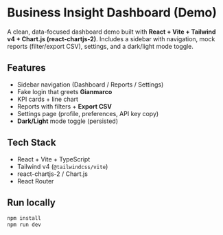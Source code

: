 # Business Insight Dashboard (Demo)

A clean, data-focused dashboard demo built with **React + Vite + Tailwind v4 + Chart.js (react-chartjs-2)**.
Includes a sidebar with navigation, mock reports (filter/export CSV), settings, and a dark/light mode toggle.

## Features
- Sidebar navigation (Dashboard / Reports / Settings)
- Fake login that greets **Gianmarco**
- KPI cards + line chart
- Reports with filters + **Export CSV**
- Settings page (profile, preferences, API key copy)
- **Dark/Light** mode toggle (persisted)

## Tech Stack
- React + Vite + TypeScript  
- Tailwind v4 (`@tailwindcss/vite`)  
- react-chartjs-2 / Chart.js  
- React Router

## Run locally
```bash
npm install
npm run dev
